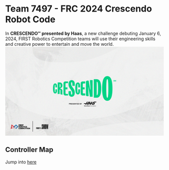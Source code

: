 # Team 7497 - FRC 2024 Crescendo Robot Code

In **CRESCENDO℠ presented by Haas**, a new challenge debuting January 6, 2024, FIRST Robotics Competition teams will use their engineering skills and creative power to entertain and move the world.
![logo](./src/main/assets/FIRST_IN_SHOW_FRC_CRESCENDO_Wallpaper_Light.webp)

## Controller Map

Jump into [here](./src/main/assets/controllerMap.md)
